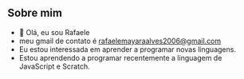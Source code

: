 ## Sobre mim

- 👋 Olá, eu sou Rafaele
- meu gmail de contato é rafaelemayaraalves2006@gmail.com
- Eu estou interessada em aprender a programar novas linguagens.
- Estou aprendendo a programar recentemente a linguagem de JavaScript e Scratch.
